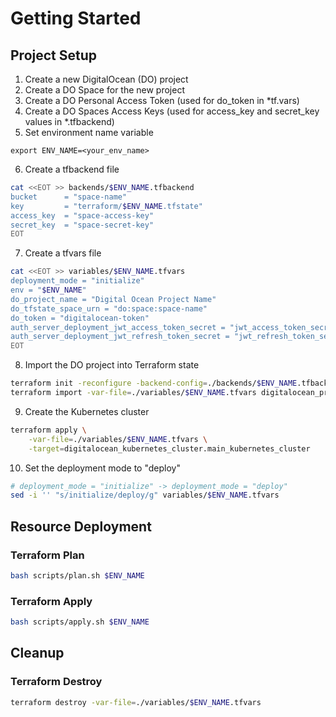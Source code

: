 # Getting Started

## Project Setup
1. Create a new DigitalOcean (DO) project
2. Create a DO Space for the new project
3. Create a DO Personal Access Token (used for do_token in *tf.vars)
4. Create a DO Spaces Access Keys (used for access_key and secret_key values in *.tfbackend)
5. Set environment name variable
```
export ENV_NAME=<your_env_name>
```
6. Create a tfbackend file
```sh
cat <<EOT >> backends/$ENV_NAME.tfbackend
bucket      = "space-name"
key         = "terraform/$ENV_NAME.tfstate"
access_key  = "space-access-key"
secret_key  = "space-secret-key"
EOT
```
7. Create a tfvars file
```sh
cat <<EOT >> variables/$ENV_NAME.tfvars
deployment_mode = "initialize"
env = "$ENV_NAME"
do_project_name = "Digital Ocean Project Name"
do_tfstate_space_urn = "do:space:space-name"
do_token = "digitalocean-token"
auth_server_deployment_jwt_access_token_secret = "jwt_access_token_secret"
auth_server_deployment_jwt_refresh_token_secret = "jwt_refresh_token_secret"
EOT
```
8. Import the DO project into Terraform state
```sh
terraform init -reconfigure -backend-config=./backends/$ENV_NAME.tfbackend
terraform import -var-file=./variables/$ENV_NAME.tfvars digitalocean_project.distnode <project-id>
```
9. Create the Kubernetes cluster
```sh
terraform apply \
    -var-file=./variables/$ENV_NAME.tfvars \
    -target=digitalocean_kubernetes_cluster.main_kubernetes_cluster
```
10. Set the deployment mode to "deploy"
```sh
# deployment_mode = "initialize" -> deployment_mode = "deploy"
sed -i '' "s/initialize/deploy/g" variables/$ENV_NAME.tfvars
```

## Resource Deployment

### Terraform Plan
```sh
bash scripts/plan.sh $ENV_NAME
```

### Terraform Apply
```sh
bash scripts/apply.sh $ENV_NAME
```

## Cleanup

### Terraform Destroy
```sh
terraform destroy -var-file=./variables/$ENV_NAME.tfvars
```

